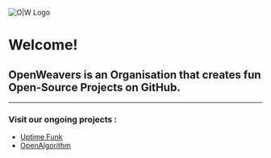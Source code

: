 ![O|W Logo](https://github.com/OpenWeavers/OpenWeavers.github.io/blob/master/Logo.png) 

# Welcome!

## OpenWeavers is an Organisation that creates fun Open-Source Projects on GitHub.

***

### Visit our ongoing projects :

* [Uptime Funk](https://github.com/OpenWeavers/UptimeFunk) 
* [OpenAlgorithm](https://github.com/OpenWeavers/OpenAlgorithm)

